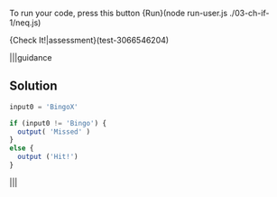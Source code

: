 To run your code, press this button {Run}(node run-user.js ./03-ch-if-1/neq.js)

{Check It!|assessment}(test-3066546204)

|||guidance
## Solution
```javascript
input0 = 'BingoX'

if (input0 != 'Bingo') {
  output( 'Missed' )
}
else {
  output ('Hit!')
}
```
|||